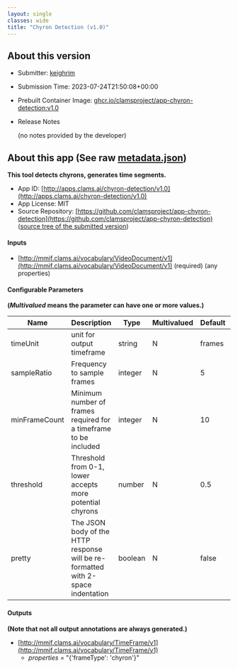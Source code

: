 ```yaml
---
layout: single
classes: wide
title: "Chyron Detection (v1.0)"
---
```

## About this version

* Submitter: [keighrim](https://github.com/keighrim)
* Submission Time: 2023-07-24T21:50:08+00:00
* Prebuilt Container Image: [ghcr.io/clamsproject/app-chyron-detection:v1.0](https://github.com/clamsproject/app-chyron-detection/pkgs/container/app-chyron-detection/v1.0)
* Release Notes

    (no notes provided by the developer)

## About this app (See raw [metadata.json](metadata.json))

**This tool detects chyrons, generates time segments.**

* App ID: [http://apps.clams.ai/chyron-detection/v1.0](http://apps.clams.ai/chyron-detection/v1.0)
* App License: MIT
* Source Repository: [https://github.com/clamsproject/app-chyron-detection](https://github.com/clamsproject/app-chyron-detection) ([source tree of the submitted version](https://github.com/clamsproject/app-chyron-detection/tree/v1.0))


#### Inputs
* [http://mmif.clams.ai/vocabulary/VideoDocument/v1](http://mmif.clams.ai/vocabulary/VideoDocument/v1)  (required)
(any properties)


#### Configurable Parameters
**(_Multivalued_ means the parameter can have one or more values.)**

|Name|Description|Type|Multivalued|Default|Choices|
|----|-----------|----|-----------|-------|-------|
|timeUnit|unit for output timeframe|string|N|frames|**_`frames`_**, `seconds`, `milliseconds`|
|sampleRatio|Frequency to sample frames|integer|N|5||
|minFrameCount|Minimum number of frames required for a timeframe to be included|integer|N|10||
|threshold|Threshold from 0-1, lower accepts more potential chyrons|number|N|0.5||
|pretty|The JSON body of the HTTP response will be re-formatted with 2-space indentation|boolean|N|false|**_`false`_**, `true`|


#### Outputs
**(Note that not all output annotations are always generated.)**
* [http://mmif.clams.ai/vocabulary/TimeFrame/v1](http://mmif.clams.ai/vocabulary/TimeFrame/v1) 
    * _properties_ = "{'frameType': 'chyron'}"
